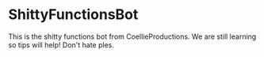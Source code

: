 # ShittyFunctionsBot
This is the shitty functions bot from CoellieProductions.
We are still learning so tips will help! Don't hate ples. 
